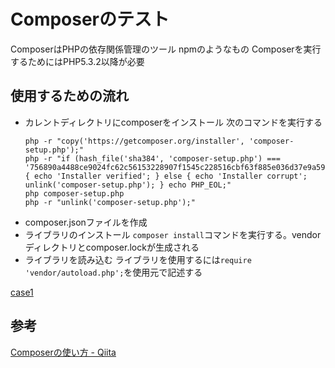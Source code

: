 # Composerのテスト

ComposerはPHPの依存関係管理のツール
npmのようなもの
Composerを実行するためにはPHP5.3.2以降が必要

## 使用するための流れ
- カレントディレクトリにcomposerをインストール
	次のコマンドを実行する
	```
	php -r "copy('https://getcomposer.org/installer', 'composer-setup.php');"
	php -r "if (hash_file('sha384', 'composer-setup.php') === '756890a4488ce9024fc62c56153228907f1545c228516cbf63f885e036d37e9a59d27d63f46af1d4d07ee0f76181c7d3') { echo 'Installer verified'; } else { echo 'Installer corrupt'; unlink('composer-setup.php'); } echo PHP_EOL;"
	php composer-setup.php
	php -r "unlink('composer-setup.php');"
	```
- composer.jsonファイルを作成
- ライブラリのインストール
	`composer install`コマンドを実行する。vendorディレクトリとcomposer.lockが生成される
- ライブラリを読み込む
	ライブラリを使用するには`require 'vendor/autoload.php';`を使用元で記述する

[case1 ]()

## 参考
[Composerの使い方 \- Qiita](https://qiita.com/sano1202/items/50e5a05227d739302761)